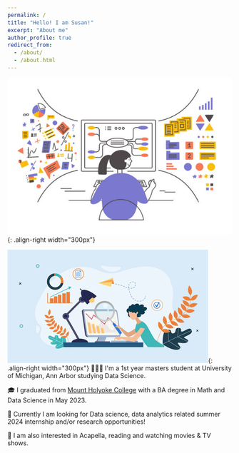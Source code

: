 ```yaml
---
permalink: /
title: "Hello! I am Susan!"
excerpt: "About me"
author_profile: true
redirect_from: 
  - /about/
  - /about.html
---
```


![](/images/data_science.jpeg){: .align-right width="300px"}

![](/images/data_science2.jpeg){: .align-right width="300px"}
👩🏻‍🎓 I'm a 1st year masters student at University of Michigan, Ann Arbor studying Data Science.

🎓 I graduated from [Mount Holyoke College]("https://www.mtholyoke.edu/") with a BA degree in Math and Data Science in May 2023.

💼 Currently I am looking for Data science, data analytics related summer 2024 internship and/or research opportunities!

🎹 I am also interested in Acapella, reading and watching movies & TV shows.
